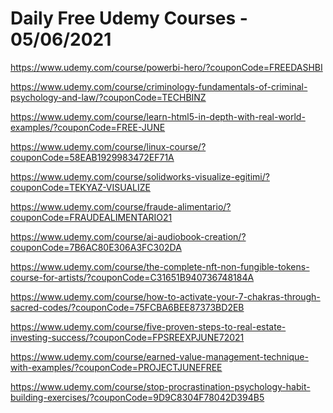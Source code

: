 # Daily Free Udemy Courses - 05/06/2021

https://www.udemy.com/course/powerbi-hero/?couponCode=FREEDASHBI
https://www.udemy.com/course/criminology-fundamentals-of-criminal-psychology-and-law/?couponCode=TECHBINZ
https://www.udemy.com/course/learn-html5-in-depth-with-real-world-examples/?couponCode=FREE-JUNE
https://www.udemy.com/course/linux-course/?couponCode=58EAB1929983472EF71A
https://www.udemy.com/course/solidworks-visualize-egitimi/?couponCode=TEKYAZ-VISUALIZE
https://www.udemy.com/course/fraude-alimentario/?couponCode=FRAUDEALIMENTARIO21
https://www.udemy.com/course/ai-audiobook-creation/?couponCode=7B6AC80E306A3FC302DA
https://www.udemy.com/course/the-complete-nft-non-fungible-tokens-course-for-artists/?couponCode=C31651B940736748184A
https://www.udemy.com/course/how-to-activate-your-7-chakras-through-sacred-codes/?couponCode=75FCBA6BEE87373BD2EB
https://www.udemy.com/course/five-proven-steps-to-real-estate-investing-success/?couponCode=FPSREEXPJUNE72021
https://www.udemy.com/course/earned-value-management-technique-with-examples/?couponCode=PROJECTJUNEFREE
https://www.udemy.com/course/stop-procrastination-psychology-habit-building-exercises/?couponCode=9D9C8304F78042D394B5
